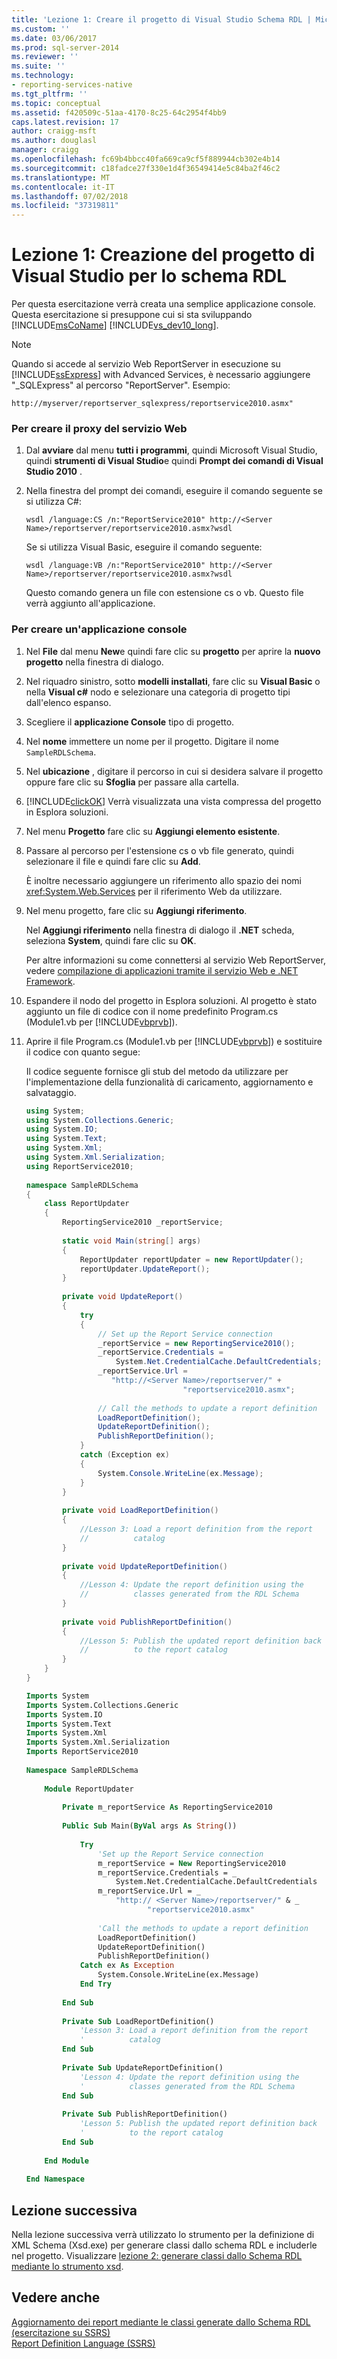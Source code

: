 ```yaml
---
title: 'Lezione 1: Creare il progetto di Visual Studio Schema RDL | Microsoft Docs'
ms.custom: ''
ms.date: 03/06/2017
ms.prod: sql-server-2014
ms.reviewer: ''
ms.suite: ''
ms.technology:
- reporting-services-native
ms.tgt_pltfrm: ''
ms.topic: conceptual
ms.assetid: f420509c-51aa-4170-8c25-64c2954f4bb9
caps.latest.revision: 17
author: craigg-msft
ms.author: douglasl
manager: craigg
ms.openlocfilehash: fc69b4bbcc40fa669ca9cf5f889944cb302e4b14
ms.sourcegitcommit: c18fadce27f330e1d4f36549414e5c84ba2f46c2
ms.translationtype: MT
ms.contentlocale: it-IT
ms.lasthandoff: 07/02/2018
ms.locfileid: "37319811"
---
```

# <a name="lesson-1-create-the-rdl-schema-visual-studio-project"></a>Lezione 1: Creazione del progetto di Visual Studio per lo schema RDL
  Per questa esercitazione verrà creata una semplice applicazione console. Questa esercitazione si presuppone cui si sta sviluppando [!INCLUDE[msCoName](../includes/msconame-md.md)] [!INCLUDE[vs_dev10_long](../includes/vs-dev10-long-md.md)].  
  
> [!NOTE]  
>  Quando si accede al servizio Web ReportServer in esecuzione su [!INCLUDE[ssExpress](../includes/ssexpress-md.md)] with Advanced Services, è necessario aggiungere "_SQLExpress" al percorso "ReportServer". Esempio:  
>   
>  `http://myserver/reportserver_sqlexpress/reportservice2010.asmx"`  
  
### <a name="to-create-the-web-service-proxy"></a>Per creare il proxy del servizio Web  
  
1.  Dal **avviare** dal menu **tutti i programmi**, quindi Microsoft Visual Studio, quindi **strumenti di Visual Studio**e quindi **Prompt dei comandi di Visual Studio 2010** .  
  
2.  Nella finestra del prompt dei comandi, eseguire il comando seguente se si utilizza C#:  
  
    ```  
    wsdl /language:CS /n:"ReportService2010" http://<Server Name>/reportserver/reportservice2010.asmx?wsdl  
    ```  
  
     Se si utilizza Visual Basic, eseguire il comando seguente:  
  
    ```  
    wsdl /language:VB /n:"ReportService2010" http://<Server Name>/reportserver/reportservice2010.asmx?wsdl  
    ```  
  
     Questo comando genera un file con estensione cs o vb. Questo file verrà aggiunto all'applicazione.  
  
### <a name="to-create-a-console-application"></a>Per creare un'applicazione console  
  
1.  Nel **File** dal menu **New**e quindi fare clic su **progetto** per aprire la **nuovo progetto** nella finestra di dialogo.  
  
2.  Nel riquadro sinistro, sotto **modelli installati**, fare clic su **Visual Basic** o nella **Visual c#** nodo e selezionare una categoria di progetto tipi dall'elenco espanso.  
  
3.  Scegliere il **applicazione Console** tipo di progetto.  
  
4.  Nel **nome** immettere un nome per il progetto. Digitare il nome `SampleRDLSchema`.  
  
5.  Nel **ubicazione** , digitare il percorso in cui si desidera salvare il progetto oppure fare clic su **Sfoglia** per passare alla cartella.  
  
6.  [!INCLUDE[clickOK](../includes/clickok-md.md)] Verrà visualizzata una vista compressa del progetto in Esplora soluzioni.  
  
7.  Nel menu **Progetto** fare clic su **Aggiungi elemento esistente**.  
  
8.  Passare al percorso per l'estensione cs o vb file generato, quindi selezionare il file e quindi fare clic su **Add**.  
  
     È inoltre necessario aggiungere un riferimento allo spazio dei nomi <xref:System.Web.Services> per il riferimento Web da utilizzare.  
  
9. Nel menu progetto, fare clic su **Aggiungi riferimento**.  
  
     Nel **Aggiungi riferimento** nella finestra di dialogo il **.NET** scheda, seleziona **System**, quindi fare clic su **OK**.  
  
     Per altre informazioni su come connettersi al servizio Web ReportServer, vedere [compilazione di applicazioni tramite il servizio Web e .NET Framework](../reporting-services/report-server-web-service/net-framework/building-applications-using-the-web-service-and-the-net-framework.md).  
  
10. Espandere il nodo del progetto in Esplora soluzioni. Al progetto è stato aggiunto un file di codice con il nome predefinito Program.cs (Module1.vb per [!INCLUDE[vbprvb](../includes/vbprvb-md.md)]).  
  
11. Aprire il file Program.cs (Module1.vb per [!INCLUDE[vbprvb](../includes/vbprvb-md.md)]) e sostituire il codice con quanto segue:  
  
     Il codice seguente fornisce gli stub del metodo da utilizzare per l'implementazione della funzionalità di caricamento, aggiornamento e salvataggio.  
  
    ```csharp  
    using System;  
    using System.Collections.Generic;  
    using System.IO;  
    using System.Text;  
    using System.Xml;  
    using System.Xml.Serialization;  
    using ReportService2010;  
  
    namespace SampleRDLSchema  
    {  
        class ReportUpdater  
        {  
            ReportingService2010 _reportService;  
  
            static void Main(string[] args)  
            {  
                ReportUpdater reportUpdater = new ReportUpdater();  
                reportUpdater.UpdateReport();  
            }  
  
            private void UpdateReport()  
            {  
                try  
                {  
                    // Set up the Report Service connection  
                    _reportService = new ReportingService2010();  
                    _reportService.Credentials =  
                        System.Net.CredentialCache.DefaultCredentials;  
                    _reportService.Url =  
                       "http://<Server Name>/reportserver/" +  
                                       "reportservice2010.asmx";  
  
                    // Call the methods to update a report definition  
                    LoadReportDefinition();  
                    UpdateReportDefinition();  
                    PublishReportDefinition();  
                }  
                catch (Exception ex)  
                {  
                    System.Console.WriteLine(ex.Message);  
                }  
            }  
  
            private void LoadReportDefinition()  
            {  
                //Lesson 3: Load a report definition from the report   
                //          catalog  
            }  
  
            private void UpdateReportDefinition()  
            {  
                //Lesson 4: Update the report definition using the    
                //          classes generated from the RDL Schema  
            }  
  
            private void PublishReportDefinition()  
            {  
                //Lesson 5: Publish the updated report definition back   
                //          to the report catalog  
            }  
        }  
    }  
    ```  
  
    ```vb  
    Imports System  
    Imports System.Collections.Generic  
    Imports System.IO  
    Imports System.Text  
    Imports System.Xml  
    Imports System.Xml.Serialization  
    Imports ReportService2010  
  
    Namespace SampleRDLSchema  
  
        Module ReportUpdater  
  
            Private m_reportService As ReportingService2010  
  
            Public Sub Main(ByVal args As String())  
  
                Try  
                    'Set up the Report Service connection  
                    m_reportService = New ReportingService2010  
                    m_reportService.Credentials = _  
                        System.Net.CredentialCache.DefaultCredentials  
                    m_reportService.Url = _  
                        "http:// <Server Name>/reportserver/" & _  
                               "reportservice2010.asmx"  
  
                    'Call the methods to update a report definition  
                    LoadReportDefinition()  
                    UpdateReportDefinition()  
                    PublishReportDefinition()  
                Catch ex As Exception  
                    System.Console.WriteLine(ex.Message)  
                End Try  
  
            End Sub  
  
            Private Sub LoadReportDefinition()  
                'Lesson 3: Load a report definition from the report   
                '          catalog  
            End Sub  
  
            Private Sub UpdateReportDefinition()  
                'Lesson 4: Update the report definition using the   
                '          classes generated from the RDL Schema  
            End Sub  
  
            Private Sub PublishReportDefinition()  
                'Lesson 5: Publish the updated report definition back   
                '          to the report catalog  
            End Sub  
  
        End Module  
  
    End Namespace   
    ```  
  
## <a name="next-lesson"></a>Lezione successiva  
 Nella lezione successiva verrà utilizzato lo strumento per la definizione di XML Schema (Xsd.exe) per generare classi dallo schema RDL e includerle nel progetto. Visualizzare [lezione 2: generare classi dallo Schema RDL mediante lo strumento xsd](../../2014/tutorials/lesson-2-generate-classes-from-the-rdl-schema-using-the-xsd-tool.md).  
  
## <a name="see-also"></a>Vedere anche  
 [Aggiornamento dei report mediante le classi generate dallo Schema RDL &#40;esercitazione su SSRS&#41;](../../2014/tutorials/updating-reports-using-classes-generated-from-the-rdl-schema-ssrs-tutorial.md)   
 [Report Definition Language &#40;SSRS&#41;](../reporting-services/reports/report-definition-language-ssrs.md)  
  
  
